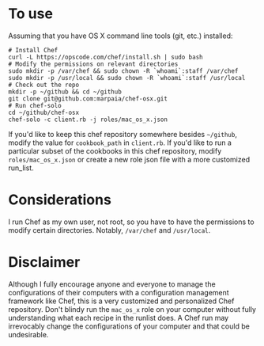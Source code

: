 To use
======

Assuming that you have OS X command line tools (git, etc.) installed:

```
# Install Chef
curl -L https://opscode.com/chef/install.sh | sudo bash
# Modify the permissions on relevant directories
sudo mkdir -p /var/chef && sudo chown -R `whoami`:staff /var/chef
sudo mkdir -p /usr/local && sudo chown -R `whoami`:staff /usr/local
# Check out the repo
mkdir -p ~/github && cd ~/github
git clone git@github.com:marpaia/chef-osx.git
# Run chef-solo
cd ~/github/chef-osx
chef-solo -c client.rb -j roles/mac_os_x.json
```


If you'd like to keep this chef repository somewhere besides `~/github`, modify
the value for `cookbook_path` in `client.rb`. If you'd like to run a particular subset of the cookbooks in this chef repository, modify `roles/mac_os_x.json` or
create a new role json file with a more customized run_list.

Considerations
==============

I run Chef as my own user, not root, so you have to have the permissions to
modify certain directories. Notably, `/var/chef` and `/usr/local`.

Disclaimer
==========

Although I fully encourage anyone and everyone to manage the configurations of
their computers with a configuration management framework like Chef, this is a
very customized and personalized Chef repository. Don't blindy run the
`mac_os_x` role on your computer without fully understanding what each recipe
in the runlist does. A Chef run may irrevocably change the configurations of
your computer and that could be undesirable.
